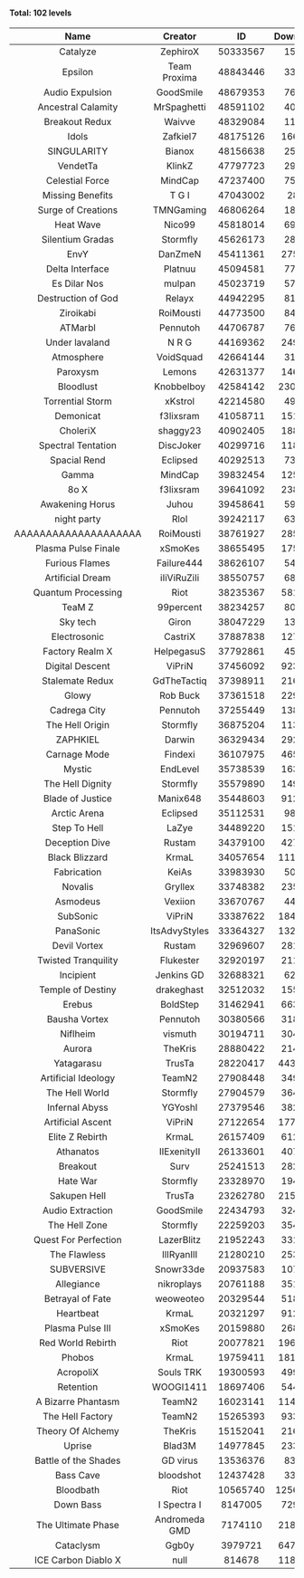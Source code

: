 #### Total: 102 levels

| Name | Creator | ID | Downloads | Likes |
|:---:|:---:|:---:|:---:|:---:|
| Catalyze | ZephiroX | 50333567 | 15467 | 2109
| Epsilon | Team Proxima | 48843446 | 33441 | 3714
| Audio Expulsion | GoodSmile | 48679353 | 76025 | 6607
| Ancestral Calamity | MrSpaghetti | 48591102 | 40192 | 3781
| Breakout Redux | Waivve | 48329084 | 11630 | 1408
| Idols | Zafkiel7 | 48175126 | 166857 | 20650
| SINGULARITY | Bianox | 48156638 | 25814 | 5476
| VendetTa | KlinkZ | 47797723 | 29247 | 2969
| Celestial Force  | MindCap | 47237400 | 75065 | 6939
| Missing Benefits | T G I | 47043002 | 2875 | 337
| Surge of Creations | TMNGaming | 46806264 | 18730 | 1866
| Heat Wave | Nico99 | 45818014 | 69133 | 6574
| Silentium Gradas | Stormfly | 45626173 | 28553 | 2953
| EnvY | DanZmeN | 45411361 | 275087 | 24545
| Delta Interface | Platnuu | 45094581 | 77551 | 7669
| Es Dilar Nos | mulpan | 45023719 | 57820 | 5170
| Destruction of God | Relayx | 44942295 | 81708 | 8107
| Ziroikabi | RoiMousti | 44773500 | 84002 | 7092
| ATMarbl | Pennutoh | 44706787 | 76277 | 6924
| Under lavaland | N R G | 44169362 | 249069 | 22571
| Atmosphere | VoidSquad | 42664144 | 31528 | 2608
| Paroxysm | Lemons | 42631377 | 146836 | 12236
| Bloodlust | Knobbelboy | 42584142 | 2301105 | 225384
| Torrential Storm | xKstrol | 42214580 | 49831 | -161
| Demonicat | f3lixsram | 41058711 | 151763 | 12273
| CholeriX | shaggy23 | 40902405 | 188498 | 14692
| Spectral Tentation | DiscJoker | 40299716 | 118031 | 8284
| Spacial Rend | Eclipsed | 40292513 | 73487 | 6303
| Gamma | MindCap | 39832454 | 125016 | 11175
| 8o X | f3lixsram | 39641092 | 238970 | 18952
| Awakening Horus | Juhou | 39458641 | 59260 | 5215
| night party | Rlol | 39242117 | 63202 | 6162
| AAAAAAAAAAAAAAAAAAAA | RoiMousti | 38761927 | 285074 | 18825
| Plasma Pulse Finale | xSmoKes | 38655495 | 175497 | 15893
| Furious Flames | Failure444 | 38626107 | 54684 | 4309
| Artificial Dream | iIiViRuZiIi | 38550757 | 68651 | 5866
| Quantum Processing | Riot | 38235367 | 581410 | 40920
| TeaM Z | 99percent | 38234257 | 80104 | 6447
| Sky tech | Giron | 38047229 | 13840 | 1422
| Electrosonic | CastriX | 37887838 | 127927 | 11485
| Factory Realm X | HelpegasuS | 37792861 | 45262 | 4395
| Digital Descent | ViPriN | 37456092 | 923313 | 87115
| Stalemate Redux | GdTheTactiq | 37398911 | 216055 | 16395
| Glowy | Rob Buck | 37361518 | 229333 | 23358
| Cadrega City | Pennutoh | 37255449 | 138589 | 12686
| The Hell Origin | Stormfly | 36875204 | 113537 | 9270
| ZAPHKIEL | Darwin | 36329434 | 292427 | 31841
| Carnage Mode | Findexi | 36107975 | 465168 | 44446
| Mystic | EndLevel | 35738539 | 163802 | 15310
| The Hell Dignity | Stormfly | 35579890 | 149137 | 12943
| Blade of Justice | Manix648 | 35448603 | 912964 | 94878
| Arctic Arena | Eclipsed | 35112531 | 98382 | 7557
| Step To Hell | LaZye | 34489220 | 151613 | 15552
| Deception Dive | Rustam | 34379100 | 427638 | 27972
| Black Blizzard | KrmaL | 34057654 | 1117902 | 109919
| Fabrication | KeiAs | 33983930 | 50385 | 5609
| Novalis | Gryllex | 33748382 | 235157 | 21366
| Asmodeus | Vexiion | 33670767 | 44791 | 4224
| SubSonic | ViPriN | 33387622 | 1848068 | 141139
| PanaSonic | ItsAdvyStyles | 33364327 | 1320946 | 171719
| Devil Vortex | Rustam | 32969607 | 281187 | 25344
| Twisted Tranquility | Flukester | 32920197 | 211481 | 20870
| Incipient | Jenkins GD | 32688321 | 62316 | 5845
| Temple of Destiny | drakeghast | 32512032 | 155653 | 15153
| Erebus | BoldStep | 31462941 | 663877 | 62161
| Bausha Vortex | Pennutoh | 30380566 | 318085 | 28860
| Niflheim | vismuth | 30194711 | 304405 | 24221
| Aurora | TheKris | 28880422 | 214389 | 20107
| Yatagarasu  | TrusTa | 28220417 | 4434079 | 418609
| Artificial Ideology | TeamN2 | 27908448 | 349037 | 35041
| The Hell World | Stormfly | 27904579 | 364853 | 27003
| Infernal Abyss | YGYoshI | 27379546 | 382033 | 38137
| Artificial Ascent | ViPriN | 27122654 | 1776486 | 158152
| Elite Z Rebirth | KrmaL | 26157409 | 612391 | 40638
| Athanatos | IIExenityII | 26133601 | 407635 | 45767
| Breakout | Surv | 25241513 | 282662 | 28706
| Hate War | Stormfly | 23328970 | 194052 | 14756
| Sakupen Hell | TrusTa | 23262780 | 2153128 | 159365
| Audio Extraction | GoodSmile | 22434793 | 324794 | 31253
| The Hell Zone | Stormfly | 22259203 | 354361 | 23288
| Quest For Perfection | LazerBlitz | 21952243 | 331991 | 29188
| The Flawless | IlIRyanIlI | 21280210 | 253488 | 23254
| SUBVERSIVE | Snowr33de | 20937583 | 107793 | 14084
| Allegiance | nikroplays | 20761188 | 351755 | 38453
| Betrayal of Fate | weoweoteo | 20329544 | 518672 | 48865
| Heartbeat | KrmaL | 20321297 | 912780 | 81717
| Plasma Pulse III | xSmoKes | 20159880 | 268808 | 26562
| Red World Rebirth | Riot | 20077821 | 1964680 | 132624
| Phobos | KrmaL | 19759411 | 1819735 | 164945
| AcropoliX | Souls TRK | 19300593 | 499194 | 71639
| Retention | WOOGI1411 | 18697406 | 544574 | 68178
| A Bizarre Phantasm | TeamN2 | 16023141 | 1146203 | 115474
| The Hell Factory | TeamN2 | 15265393 | 933260 | 92997
| Theory Of Alchemy | TheKris | 15152041 | 216447 | 16223
| Uprise | Blad3M | 14977845 | 233310 | 22005
| Battle of the Shades | GD virus | 13536376 | 83000 | 17619
| Bass Cave | bloodshot | 12437428 | 33901 | 4133
| Bloodbath | Riot | 10565740 | 12566288 | 1157510
| Down Bass | I Spectra I | 8147005 | 729672 | 66332
| The Ultimate Phase | Andromeda GMD | 7174110 | 2187297 | 223716
| Cataclysm | Ggb0y | 3979721 | 6471331 | 528917
| ICE Carbon Diablo X | null | 814678 | 1180518 | 86156
